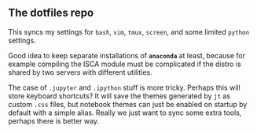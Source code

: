 ## The dotfiles repo
This syncs my settings for `bash`, `vim`, `tmux`, `screen`, and some limited `python` settings.

Good idea to keep separate installations of **`anaconda`** at least, because for example
compiling the ISCA module must be complicated if the distro is shared by two servers with different utilities.

The case of `.jupyter` and `.ipython` stuff is more tricky. Perhaps this will store keyboard shortcuts? It will
save the themes generated by `jt` as custom `.css` files, but notebook themes can just be enabled on startup by
default with a simple alias. Really we just want to sync some extra tools, perhaps there is better way.
